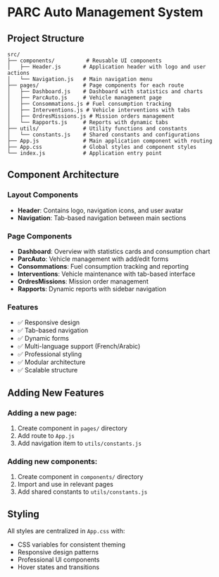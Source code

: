 # PARC Auto Management System

## Project Structure

```
src/
├── components/          # Reusable UI components
│   ├── Header.js       # Application header with logo and user actions
│   └── Navigation.js   # Main navigation menu
├── pages/              # Page components for each route
│   ├── Dashboard.js    # Dashboard with statistics and charts
│   ├── ParcAuto.js     # Vehicle management page
│   ├── Consommations.js # Fuel consumption tracking
│   ├── Interventions.js # Vehicle interventions with tabs
│   ├── OrdresMissions.js # Mission orders management
│   └── Rapports.js     # Reports with dynamic tabs
├── utils/              # Utility functions and constants
│   └── constants.js    # Shared constants and configurations
├── App.js              # Main application component with routing
├── App.css             # Global styles and component styles
└── index.js            # Application entry point
```

## Component Architecture

### Layout Components
- **Header**: Contains logo, navigation icons, and user avatar
- **Navigation**: Tab-based navigation between main sections

### Page Components
- **Dashboard**: Overview with statistics cards and consumption chart
- **ParcAuto**: Vehicle management with add/edit forms
- **Consommations**: Fuel consumption tracking and reporting
- **Interventions**: Vehicle maintenance with tab-based interface
- **OrdresMissions**: Mission order management
- **Rapports**: Dynamic reports with sidebar navigation

### Features
- ✅ Responsive design
- ✅ Tab-based navigation
- ✅ Dynamic forms
- ✅ Multi-language support (French/Arabic)
- ✅ Professional styling
- ✅ Modular architecture
- ✅ Scalable structure

## Adding New Features

### Adding a new page:
1. Create component in `pages/` directory
2. Add route to `App.js`
3. Add navigation item to `utils/constants.js`

### Adding new components:
1. Create component in `components/` directory
2. Import and use in relevant pages
3. Add shared constants to `utils/constants.js`

## Styling

All styles are centralized in `App.css` with:
- CSS variables for consistent theming
- Responsive design patterns
- Professional UI components
- Hover states and transitions 